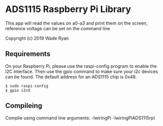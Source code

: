# ADS1115 Raspberry Pi Library

This app will read the values on a0-a3 and print them on the screen, reference voltage can be set on the command line

Copyright (c) 2019 Wade Ryan


## Requirements
On your Raspberry Pi, please use the raspi-config program to enable the I2C interface.
Then use the gpio command to make sure your i2c devices can be found.  The default address 
for an ADS1115 chip is 0x48.  

	$ sudo raspi-config
	$ gpio i2cd

## Compileing
Complie using command line arguments: -lwiringPi -lwiringPiADS1115rpi
